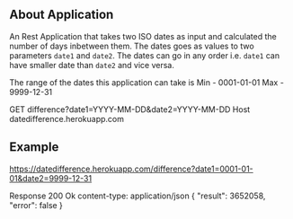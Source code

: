 About Application
---
An Rest Application that takes two ISO dates as input and calculated the number of days inbetween them. The dates goes as values to two parameters `date1` and `date2`. The dates can go in any order i.e. `date1` can have smaller date than `date2` and vice versa.

The range of the dates this application can take is 
Min - 0001-01-01
Max - 9999-12-31

GET difference?date1=YYYY-MM-DD&date2=YYYY-MM-DD
Host datedifference.herokuapp.com

Example
----
https://datedifference.herokuapp.com/difference?date1=0001-01-01&date2=9999-12-31

Response 
200 Ok
content-type: application/json
{
  "result": 3652058,
  "error": false
}
